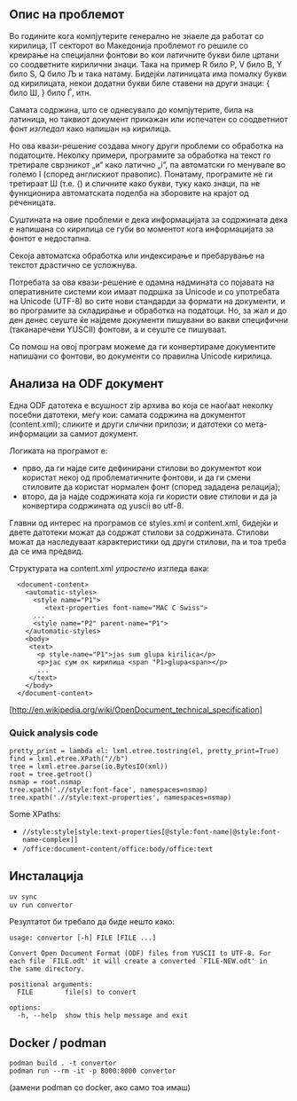 ## Опис на проблемот

Во годините кога компјутерите генерално не знаеле да работат со кирилица,
IT секторот во Македонија проблемот го решиле со креирање на специјални
фонтови во кои латичните букви биле цртани со соодветните кирилични знаци.
Така на пример R било Р, V било В, Y било Ѕ, Q било Љ и така натаму. Бидејќи
латиницата има помалку букви од кирилицата, некои додатни букви биле ставени
на други знаци: { било Ш, } било Ѓ, итн.

Самата содржина, што се однесувало до компјутерите, била на латиница, но
таквиот документ прикажан или испечатен со соодветниот фонт *изгледал* како
напишан на кирилица.

Но ова квази-решение создава многу други проблеми со обработка на податоците.
Неколку примери, програмите за обработка на текст го третирале сврзникот „и“
како латично „i“, па автоматски го менувале во големо I (според англискиот
правопис). Понатаму, програмите не ги третираат Ш (т.е. {) и
сличните како букви, туку како знаци, па не функционира автоматската поделба
на зборовите на крајот од реченицата.

Суштината на овие проблеми е дека информацијата за содржината дека е напишана
со кирилица се губи во моментот кога информацијата за фонтот е недостапна.

Секоја автоматска обработка или индексирање и пребарување на текстот
драстично се усложнува.

Потребата за ова квази-решение е одамна надмината со појавата на оперативните
системи кои имаат подршка за Unicode и со употребата на Unicode (UTF-8) во сите
нови стандарди за формати на документи, и во програмите за складирање и обработка
на податоци. Но, за жал и до ден денес сеуште ќе најдеме документи пишувани
во вакви специфични (таканаречени YUSCII) фонтови, а и сеуште се пишуваат.

Со помош на овој програм можеме да ги конвертираме документите напишани со
фонтови, во документи со правилна Unicode кирилица.



## Анализа на ODF документ

Една ODF датотека е всушност zip архива во која се наоѓаат неколку посебни
датотеки, меѓу кои: самата содржина на документот (content.xml); сликите и
други слични прилози; и датотеки со мета-информации за самиот документ.

Логиката на програмот е:
- прво, да ги најде сите дефинирани стилови во документот кои користат некој
од проблематичните фонтови, и да ги смени стиловите да користат нормален фонт
(според зададена релација);
- второ, да ја најде содржината која ги користи овие стилови и да ја конвертира
содржината од yuscii во utf-8.

Главни од интерес на програмов се styles.xml и content.xml, бидејќи и двете
датотеки можат да содржат стилови за содржината. Стилови можат да наследуваат
карактеристики од други стилови, па и тоа треба да се има предвид.

Структурата на content.xml *упростено* изгледа вака:
```
  <document-content>
    <automatic-styles>
      <style name="P1">
         <text-properties font-name="MAC C Swiss">
      ...
      <style name="P2" parent-name="P1">
    </automatic-styles>
    <body>
     <text>
       <p style-name="P1">jas sum glupa kirilica</p>
       <p>јас сум ок кирилица <span "P1>glupa<span></p>
       ...
     </text>
    </body>
  </document-content>
```
[http://en.wikipedia.org/wiki/OpenDocument_technical_specification]


### Quick analysis code

```
pretty_print = lambda el: lxml.etree.tostring(el, pretty_print=True)
find = lxml.etree.XPath("//b")
tree = lxml.etree.parse(io.BytesIO(xml))
root = tree.getroot()
nsmap = root.nsmap
tree.xpath('.//style:font-face', namespaces=nsmap)
tree.xpath('.//style:text-properties', namespaces=nsmap)
```

Some XPaths:
* `//style:style[style:text-properties[@style:font-name|@style:font-name-complex]]`
* `/office:document-content/office:body/office:text`



## Инсталација


```sh
uv sync
uv run convertor
```

Резултатот би требало да биде нешто како:
```
usage: convertor [-h] FILE [FILE ...]

Convert Open Document Format (ODF) files from YUSCII to UTF-8. For each file `FILE.odt' it will create a converted `FILE-NEW.odt' in
the same directory.

positional arguments:
  FILE        file(s) to convert

options:
  -h, --help  show this help message and exit
```

## Docker / podman

```
podman build . -t convertor
podman run --rm -it -p 8000:8000 convertor
```
(замени podman со docker, ако само тоа имаш)
